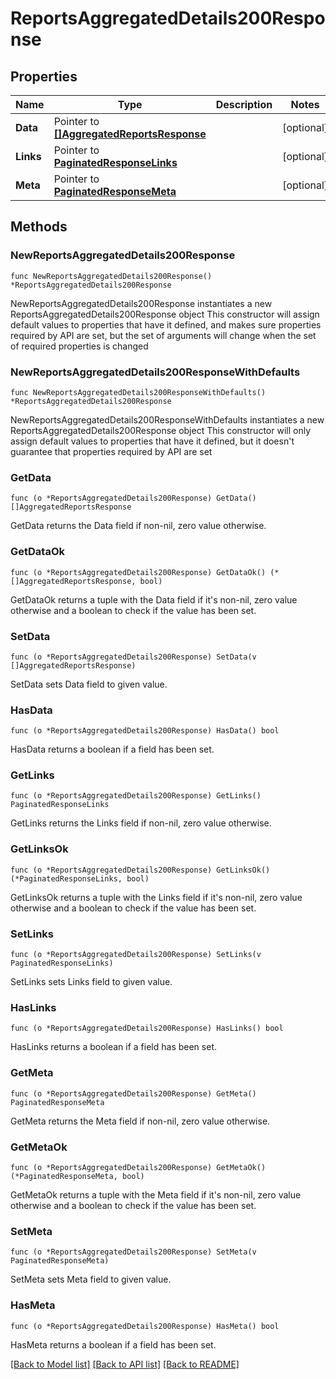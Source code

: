 # ReportsAggregatedDetails200Response

## Properties

Name | Type | Description | Notes
------------ | ------------- | ------------- | -------------
**Data** | Pointer to [**[]AggregatedReportsResponse**](AggregatedReportsResponse.md) |  | [optional] 
**Links** | Pointer to [**PaginatedResponseLinks**](PaginatedResponseLinks.md) |  | [optional] 
**Meta** | Pointer to [**PaginatedResponseMeta**](PaginatedResponseMeta.md) |  | [optional] 

## Methods

### NewReportsAggregatedDetails200Response

`func NewReportsAggregatedDetails200Response() *ReportsAggregatedDetails200Response`

NewReportsAggregatedDetails200Response instantiates a new ReportsAggregatedDetails200Response object
This constructor will assign default values to properties that have it defined,
and makes sure properties required by API are set, but the set of arguments
will change when the set of required properties is changed

### NewReportsAggregatedDetails200ResponseWithDefaults

`func NewReportsAggregatedDetails200ResponseWithDefaults() *ReportsAggregatedDetails200Response`

NewReportsAggregatedDetails200ResponseWithDefaults instantiates a new ReportsAggregatedDetails200Response object
This constructor will only assign default values to properties that have it defined,
but it doesn't guarantee that properties required by API are set

### GetData

`func (o *ReportsAggregatedDetails200Response) GetData() []AggregatedReportsResponse`

GetData returns the Data field if non-nil, zero value otherwise.

### GetDataOk

`func (o *ReportsAggregatedDetails200Response) GetDataOk() (*[]AggregatedReportsResponse, bool)`

GetDataOk returns a tuple with the Data field if it's non-nil, zero value otherwise
and a boolean to check if the value has been set.

### SetData

`func (o *ReportsAggregatedDetails200Response) SetData(v []AggregatedReportsResponse)`

SetData sets Data field to given value.

### HasData

`func (o *ReportsAggregatedDetails200Response) HasData() bool`

HasData returns a boolean if a field has been set.

### GetLinks

`func (o *ReportsAggregatedDetails200Response) GetLinks() PaginatedResponseLinks`

GetLinks returns the Links field if non-nil, zero value otherwise.

### GetLinksOk

`func (o *ReportsAggregatedDetails200Response) GetLinksOk() (*PaginatedResponseLinks, bool)`

GetLinksOk returns a tuple with the Links field if it's non-nil, zero value otherwise
and a boolean to check if the value has been set.

### SetLinks

`func (o *ReportsAggregatedDetails200Response) SetLinks(v PaginatedResponseLinks)`

SetLinks sets Links field to given value.

### HasLinks

`func (o *ReportsAggregatedDetails200Response) HasLinks() bool`

HasLinks returns a boolean if a field has been set.

### GetMeta

`func (o *ReportsAggregatedDetails200Response) GetMeta() PaginatedResponseMeta`

GetMeta returns the Meta field if non-nil, zero value otherwise.

### GetMetaOk

`func (o *ReportsAggregatedDetails200Response) GetMetaOk() (*PaginatedResponseMeta, bool)`

GetMetaOk returns a tuple with the Meta field if it's non-nil, zero value otherwise
and a boolean to check if the value has been set.

### SetMeta

`func (o *ReportsAggregatedDetails200Response) SetMeta(v PaginatedResponseMeta)`

SetMeta sets Meta field to given value.

### HasMeta

`func (o *ReportsAggregatedDetails200Response) HasMeta() bool`

HasMeta returns a boolean if a field has been set.


[[Back to Model list]](../README.md#documentation-for-models) [[Back to API list]](../README.md#documentation-for-api-endpoints) [[Back to README]](../README.md)


